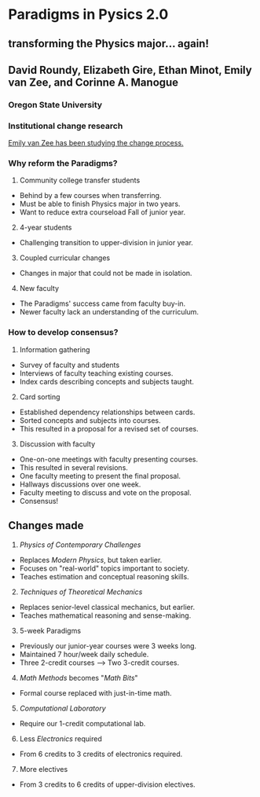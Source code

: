 # Paradigms in Pysics 2.0

## transforming the Physics major... again!

## David Roundy, Elizabeth Gire, Ethan Minot, Emily van Zee, and Corinne A. Manogue

### Oregon State University

### Institutional change research

[Emily van Zee has been studying the change process.](http://physics.oregonstate.edu/portfolioswiki/toolkit:start)

### Why reform the Paradigms?

1. Community college transfer students

  * Behind by a few courses when transferring.
  * Must be able to finish Physics major in two years.
  * Want to reduce extra courseload Fall of junior year.

2. 4-year students

  * Challenging transition to upper-division in junior year.

3. Coupled curricular changes

  * Changes in major that could not be made in isolation.

4. New faculty

  * The Paradigms' success came from faculty buy-in.
  * Newer faculty lack an understanding of the curriculum.

### How to develop consensus?

1. Information gathering

  * Survey of faculty and students
  * Interviews of faculty teaching existing courses.
  * Index cards describing concepts and subjects taught.

2. Card sorting

  * Established dependency relationships between cards.
  * Sorted concepts and subjects into courses.
  * This resulted in a proposal for a revised set of courses.

3. Discussion with faculty

  * One-on-one meetings with faculty presenting courses.
  * This resulted in several revisions.
  * One faculty meeting to present the final proposal.
  * Hallways discussions over one week.
  * Faculty meeting to discuss and vote on the proposal.
  * Consensus!

## Changes made

1. *Physics of Contemporary Challenges*

  * Replaces *Modern Physics*, but taken earlier.
  * Focuses on "real-world" topics important to society.
  * Teaches estimation and conceptual reasoning skills.

2. *Techniques of Theoretical Mechanics*

  * Replaces senior-level classical mechanics, but earlier.
  * Teaches mathematical reasoning and sense-making.

3. 5-week Paradigms

  * Previously our junior-year courses were 3 weeks long.
  * Maintained 7 hour/week daily schedule.
  * Three 2-credit courses ⟶ Two 3-credit courses.

4. *Math Methods* becomes "*Math Bits*"

  * Formal course replaced with just-in-time math.

5. *Computational Laboratory*

  * Require our 1-credit computational lab.

6. Less *Electronics* required

  * From 6 credits to 3 credits of electronics required.

7. More electives

  * From 3 credits to 6 credits of upper-division electives.
